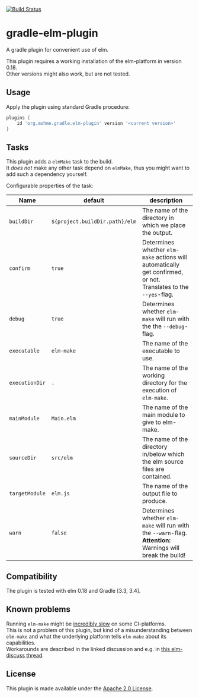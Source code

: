 [![Build Status](https://travis-ci.org/tmohme/gradle-elm-plugin.svg?branch=master)](https://travis-ci.org/tmohme/gradle-elm-plugin)

# gradle-elm-plugin
A gradle plugin for convenient use of elm.

This plugin requires a working installation of the elm-platform in version 0.18.  
Other versions might also work, but are not tested.


## Usage
Apply the plugin using standard Gradle procedure:

```groovy
plugins {
    id 'org.mohme.gradle.elm-plugin' version '<current version>'
}
```


## Tasks
This plugin adds a `elmMake` task to the build.  
It *does not* make any other task depend on `elmMake`, thus you might want to add such a dependency yourself.

Configurable properties of the task:

| Name           | default                        | description |
| -------------- | ------------------------------ | ----------- |
| `buildDir`     | `${project.buildDir.path}/elm` | The name of the directory in which we place the output. |
| `confirm`      | `true`                         | Determines whether `elm-make` actions will automatically get confirmed, or not. Translates to the `--yes`-flag. |
| `debug`        | `true`                         | Determines whether `elm-make` will run with the the `--debug`-flag. | 
| `executable`   | `elm-make`                     | The name of the executable to use. |
| `executionDir` | `.`                            | The name of the working directory for the execution of `elm-make`. |
| `mainModule`   | `Main.elm`                     | The name of the main module to give to elm-make. |
| `sourceDir`    | `src/elm`                      | The name of the directory in/below which the elm source files are contained. |
| `targetModule` | `elm.js`                       | The name of the output file to produce. |
| `warn`         | `false`                        | Determines whether `elm-make` will run with the `--warn`-flag. <br/> **Attention:** Warnings will break the build!|

## Compatibility
The plugin is tested with elm 0.18 and Gradle [3.3, 3.4].

## Known problems
Running `elm-make`  might be [incredibly slow](https://github.com/elm-lang/elm-compiler/issues/1473) on some CI-platforms.  
This is not a problem of this plugin, but kind of a misunderstanding between `elm-make` and what the underlying platform
tells `elm-make` about its capabilities.  
Workarounds are described in the linked discussion and e.g. in [this elm-discuss thread](https://groups.google.com/forum/#!topic/elm-discuss/Y3bTYRPqBXE).  


## License
This plugin is made available under the [Apache 2.0 License](http://www.apache.org/licenses/LICENSE-2.0).
